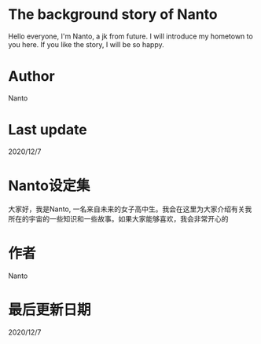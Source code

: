 # The background story of Nanto  
Hello everyone, I'm Nanto, a jk from future. I will introduce my hometown to you here. If you like the story, I will be so happy.  
  
# Author  
Nanto  
  
# Last update  
2020/12/7  
  
# Nanto设定集  
大家好，我是Nanto, 一名来自未来的女子高中生。我会在这里为大家介绍有关我所在的宇宙的一些知识和一些故事。如果大家能够喜欢，我会非常开心的  
  
# 作者  
Nanto  
  
# 最后更新日期  
  
2020/12/7  

